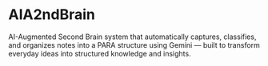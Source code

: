 # AIA2ndBrain
AI-Augmented Second Brain system that automatically captures, classifies, and organizes notes into a PARA structure using Gemini — built to transform everyday ideas into structured knowledge and insights.
